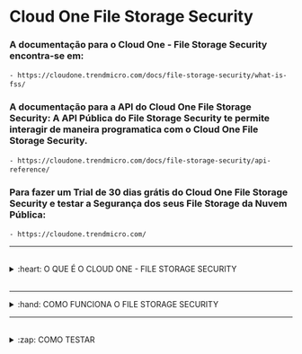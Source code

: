 # Cloud One File Storage Security

### A documentação para o Cloud One - File Storage Security encontra-se em: 

    - https://cloudone.trendmicro.com/docs/file-storage-security/what-is-fss/


### A documentação para a API do Cloud One File Storage Security: A API Pública do File Storage Security te permite interagir de maneira programatica com o Cloud One File Storage Security. 

    - https://cloudone.trendmicro.com/docs/file-storage-security/api-reference/


### Para fazer um Trial de 30 dias grátis do Cloud One File Storage Security e testar a Segurança dos seus File Storage da Nuvem Pública:

    - https://cloudone.trendmicro.com/


<hr />
<br />

<details>
  <summary>:heart: O QUE É O CLOUD ONE - FILE STORAGE SECURITY </summary>

<br />

<b>O QUE É O CLOUD ONE - FILE STORAGE SECURITY:</b>

O Trend Micro Cloud One – File Storage Security provêm anti-malware scanning em recursos no Amazon Simple Storage Service (Amazon S3) e outros Cloud Storage.

<ul>

<li> Proteja dados de armazenamento em nuvem </li>
<li> Aproveite as vantagens da verificação automatizada de malware </li>
<li> Reputação de arquivo: Bloqueie arquivos maliciosos conhecidos com assinaturas antimalware </li>
<li> Proteção de variantes: Procure variantes ofuscadas ou polimórficas de malware através de fragmentos de malware e algoritmos de detecção vistos anteriormente </li>
<li> Ampla flexibilidade: Suporte de varredura confiável para arquivos pequenos à grandes e suporte para qualquer tipo de arquivo </li>
<li> Automatiza a verificação de arquivos para ser acionada sempre que novos arquivos são carregados </li>
<li> Rapidamente comece a utilizar ao implantar a solução utilizando templates prontos </li>
<li> Permite a integração do workflow através de funções serverless </li>

</ul>

<b> Aproveite o suporte para os principais players: </b>

    - Amazon S3®, Microsoft Azure Blob* e Google Cloud Storage™*


<b> Os seguintes serviços são suportados: </b>

<i> <strong> Amazon S3 </strong> </i>

<b> Os seguintes serviços serão suportados em breve: </b>

<i> <strong> Azure Blob </i> </strong>

<i> <strong> Google Cloud Storage </i> </strong>


</details>

<br />
<hr />

<details>
  <summary>:hand: COMO FUNCIONA O FILE STORAGE SECURITY </summary>

<br />

<b>COMO FUNCIONA O FILE STORAGE SECURITY? </b>

<b> Quando um usuário ou programa carrega um arquivo para um determinado S3 bucket, o File Storage Security executa um scan. O Scan só é executado no arquivo adicionado, não nos recursos existentes no bucket. </b> Quando o Scan é completo, seus plugins customizados ou <a href="https://cloudone.trendmicro.com/docs/file-storage-security/post-scan-action-create/"> Lambdas </a> pegam os <a href="https://cloudone.trendmicro.com/docs/file-storage-security/scan-tag-overview/"> resultados </a> da verificação e podem conectar-se com o seu fluxo downstream para processamento posterior.

<b> O File Storage Security pode detectar vários tipos de Malware incluindo vírus, trojans, spyware e mais. </b> 

<img src="img/ComooFSSfunciona.png" alt="Como o FSS funciona"> </img>

<b> Quanto tempo os scans levam? </b> 

<b> O tempo de Scan depende do tamanho e tipo de um arquivo, e pode variar de cerca de 3 a 25 segundos. </b> Para mais detalhes, veja <a href="https://cloudone.trendmicro.com/docs/file-storage-security/performance-scaling/#Metric"> Performance metrics (scan times). </a>


<b> Como a solução escala? </b> 

<b> Porque o File Storage Security scanner é um Lambda function, pode lidar com vários scans simultaneamente, e aumentará (ou diminuirá) automaticamente em resposta a aumentos (ou diminuições) na carga. </b> Para detalhes, veja <a href="https://cloudone.trendmicro.com/docs/file-storage-security/performance-scaling/"> Performance and scaling. </a>


<b> Quais regiões são suportadas? </b> 

O File Storage Security pode residir em qualquer região da Amazon Web Services (AWS), exceto:

<ul>

<li> China (Beijing) </li>
<li> China (Ningxia) </li>
<li> AWS GovCloud (US) </li>
<li> Asia Pacific (Hong Kong) </li>
<li> Asia Pacific (Osaka-Local) </li>

</ul>

<b> Conteúdo da Stack: </b>

<i> <strong> File Storage Security é implantado usando Templates do AWS CloudFormation. Você pode revisar esses Templates para ver quais recursos compõem cada Stack. </i> </strong>

<b> Esses Templates estão disponíveis para revisão no Github: </b>

    - https://github.com/trendmicro/cloudone-filestorage-cloudformation-templates


<b> Conexão com a Internet em um fluxo de Scan: </b> 

<i> <strong> Quando o scanner comunica, envolve dois tipos de comunicação para a internet via HTTPS port 443: </i> </strong>

    - Conexão para a Trend Micro Global Smart Protection Server (c1fss1.icrc.trendmicro.com);

    - Conexão para vários serviços da AWS, como S3, SQS e SNS;


<i> <strong> O Scanner pode acessar a Smart Protection Server durante um scan, e acessar os serviços da AWS durante um scan (S3 e SQS) e depois de um scan (SNS). Para os detalhes do fluxo, refira a <a href="https://cloudone.trendmicro.com/docs/file-storage-security/arch-overview/"> Arquitetura. </a> </i> </strong>

<img src="img/ArquiteturaFSS.png" alt="Arquitetura FSS"> </img>

    - Para saber mais:

        - https://cloudone.trendmicro.com/docs/file-storage-security/arch-overview/


<b> Monitore os Resultados das Scans: </b>

<i> <strong> Os Resultados dos Scans do File Storage Security podem ser encontrados no <a href="https://docs.aws.amazon.com/AmazonCloudWatch/latest/logs/WhatIsCloudWatchLogs.html"> AWS CloudWatch Logs. </a> </i> </strong>

    - Para saber mais:
        - https://cloudone.trendmicro.com/docs/file-storage-security/scan-tag-overview/

</details>

<hr />
<br />

<details>
  <summary>:zap: COMO TESTAR </summary>

<br />

<b> COMO TESTAR: </b>

    1. Escaneie um Arquivo;
    2. (Opcional) Escaneie um Arquivo já existente no 'S3 bucket to scan';
    3. Veja os Resultados do Scan no CloudWatch;
    4. (Opcional) Seja notificado dos resultados do Scan por meio do SNS;
    5. (Opcional) Monitore por Arquivos Maliciosos usando o CloudWatch;
    6. (Opcional) Integre rapidamente e de maneira automatizada a segurança em seus buckets S3 usando o Github Actions;
    7. (Opcional) Adicione rapidamente e automaticamente o Post-Scan Actions:
    

<b> Escaneie um Arquivo </b> 

Para escanear um arquivo, faça o upload para o 'S3 bucket to scan':

Na AWS, vá até Services > S3 e procure pelo o seu 'S3 bucket to scan'.

Na aba de Overview, clique em "Upload" para adicionar o seu arquivo no bucket.

O File Storage Security detecta que um arquivo foi adicionado ao bucket e escaneia o arquivo. 

O File Storage Security adiciona AWS tags ao arquivo que escaneia. As Tags contêm uma breve descrição do Resultado do Scan, e começa com o prefixo fss-*.

<img src="img/TagsdoFSSnoarquivo.png" alt="Tags do FSS no arquivo"> </img>

<br />

<b> Escaneie um Arquivo já existente no 'S3 bucket to scan' </b> 

Se você tiver arquivos existentes em seu <a href="https://cloudone.trendmicro.com/docs/file-storage-security/arch-overview/#S3BucketToScan"> 'S3 bucket to scan' </a>, esses arquivos não serão escaneados. Para escanear eles, você terá que copiá-los de volta para o mesmo bucket ao clicar em Actions > Copy no S3. A cópia irá acionar um scan em cada arquivo.

<b> Veja os Resultados do Scan no CloudWatch </b> 

O File Storage Security registra os Resultados do Scan no <a href="https://docs.aws.amazon.com/AmazonCloudWatch/latest/logs/WhatIsCloudWatchLogs.html"> AWS CloudWatch Logs. </a> Esses logs contém um pouco mais de informações do que está disponível nas tags fss-*.

    - Para saber mais:
        - https://cloudone.trendmicro.com/docs/file-storage-security/scan-tag-overview/#ViewScanResultAWSCloudWatchLog

<b> Seja notificado dos resultados do Scan por meio do SNS </b>  

Você pode confirgurar o  <a href="https://docs.aws.amazon.com/sns/latest/dg/welcome.html"> AWS Simple Notification Service (SNS) </a> para notificar quando um scan ocorre.

    - Para saber mais:
        - https://cloudone.trendmicro.com/docs/file-storage-security/scan-tag-overview/#BeNotifiedScanResultAWSSNS


<b> Monitore por Arquivos Maliciosos usando o CloudWatch </b> 

Você pode monitorar o seu sistema por arquivos maliciosos usando o <a href="https://docs.aws.amazon.com/AmazonCloudWatch/latest/logs/AnalyzingLogData.html"> AWS CloudWatch Logs Insights. </a>

Um exemplo de Script que procura por logs gerados pelo o <a href="https://cloudone.trendmicro.com/docs/file-storage-security/arch-overview/#ScannerLambda"> ScannerLambda </a> function quando encontra arquivos maliciosos:

        - https://cloudone.trendmicro.com/docs/file-storage-security/scan-tag-overview/#Monitor

<b> Integrando rapidamente mais segurança aos seus buckets S3 com o Github Actions </b>

<i> <strong> Faça o deploy da Stack do File Storage Security rapidamente ao utilizar o <a href="https://github.com/SecurityForCloudBuilders/FSS-Stack-Deploy-Automatizado"> Github Actions </a> </i> </strong>   

<b> Adicione Post-Scan Actions: </b>

Depois que o File Storage Security completa um Scan, o Resultado desse Scan são tagueados ao arquivo e publicado no SNS ScanResultTopic.

<i> <strong> Se você quer fazer mais com os resultados, você terá que criar ou adicionar uma ação a ocorrer após o scan. Nós temos código exemplo para que você possa enviar arquivos limpos para um S3 bucket (promote) e enviar arquivos maliciosos para outro S3 bucket (quarantine). Para mais detalhes, veja <a href="https://cloudone.trendmicro.com/docs/file-storage-security/post-scan-action-code/"> Post-scan action sample code. </a> <i> <strong> 

<b> Ou pode fazer isso mais rapidamente e automaticamente utilizando o <a href="https://github.com/SecurityForCloudBuilders/FSS-Stack-Deploy-Automatizado"> Github Actions. </a> </b>

</details>